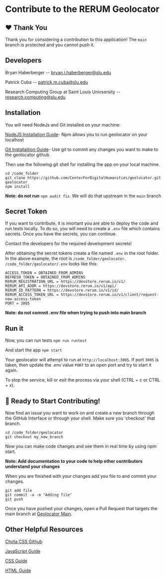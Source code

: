 # Contribute to the RERUM Geolocator

## ❤️ Thank You

Thank you for considering a contribution to this application! The `main` branch is protected and you cannot push it.

## Developers

Bryan Haberberger -- bryan.j.haberberger@slu.edu

Patrick Cuba -- patrick.m.cuba@slu.edu

Research Computing Group at Saint Louis Univsersity -- research.computing@slu.edu


## Installation

You will need NodeJs and Git installed on your machine:

[NodeJS Installation Guide](https://nodejs.org/en/download)- Npm allows you to run geolocator on your localhost

[Git Installaition Guide](https://desktop.github.com)- Use git to commit any changes you want to make to the geolocator github

Then use the following git shell for installing the app on your local machine.

```
cd /code_folder
git clone https://github.com/CenterForDigitalHumanities/geolocator.git geolocator
npm install
```
 **Note: do not run** `npm audit fix`. We will do that upstream in the `main` branch

 ## Secret Token

 If you want to contribute, it is imortant you are able to deploy the code and run tests locally.  To do so, you will need to create a `.env` file which contains secrets. Once you have the secrets, you can continue.

 Contact the developers for the required development secrets!

After obtaining the secret tokens create a file named `.env` in the root folder.  In the above example, the root is `/code_folder/geolocator`.  `/code_folder/geolocator/.env` looks like this:

```
ACCESS_TOKEN = OBTAINED_FROM_ADMINS
REFRESH_TOKEN = OBTAINED_FROM_ADMINS
RERUM_REGISTRATION_URL = https://devstore.rerum.io/v1/
RERUM_API_ADDR = https://devstore.rerum.io/v1/api/
RERUM_ID_PATTERN = https://devstore.rerum.io/v1/id/
RERUM_ACCESS_TOKEN_URL = https://devstore.rerum.io/v1/client/request-new-access-token
PORT = 3005
```

**Note: do not commit .env file when trying to push into main branch**

## Run it

Now, you can run tests
`npm run runtest`

And start the app
`npm start`

Your geolocator will attempt to run at `http://localhost:3005`.  If port `3005` is taken, then update the .env value `PORT` to an open port and try to start it again.

To stop the service, kill or exit the process via your shell (CTRL + c or CTRL + x).

## 🎉 Ready to Start Contributing!

Now find an issue you want to work on and create a new branch through the GitHub Interface or through your shell.  Make sure you 'checkout' that branch.

```
cd /code_folder/geolocator
git checkout my_new_branch
```
Now you can make code changes and see them in real time by using npm start. 

**Note: Add documentation to your code to help other contributors understand your changes**

When you are finished with your changes add you file to and commit your changes.

```
git add file
git commit -a -m "Adding file"
git push
```

Once you have pushed your changes, open a Pull Request that targets the main branch at [Geolocator Main](https://github.com/CenterForDigitalHumanitites/geolocator/tree/main/).

## Other Helpful Resources
[Chota CSS Github](https://github.com/jenil/chota.git)

[JavaScript Guide](https://developer.mozilla.org/en-US/docs/Web/JavaScript/Guide/)

[CSS Guide](https://www.w3schools.com/css/)

[HTML Guide](https://www.w3schools.com/html/default.asp)

